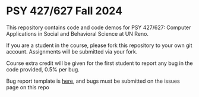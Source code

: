 # PSY 427/627 Fall 2024

This repository contains code and code demos for PSY 427/627: Computer Applications in Social and Behavioral Science at UN Reno. 

If you are a student in the course, please fork this repository to your own git account. Assignments will be submitted via your fork. 

Course extra credit will be given for the first student to report any bug in the code provided, 0.5% per bug. 

Bug report template is [here](url), and bugs must be submitted on the issues page on this repo 

